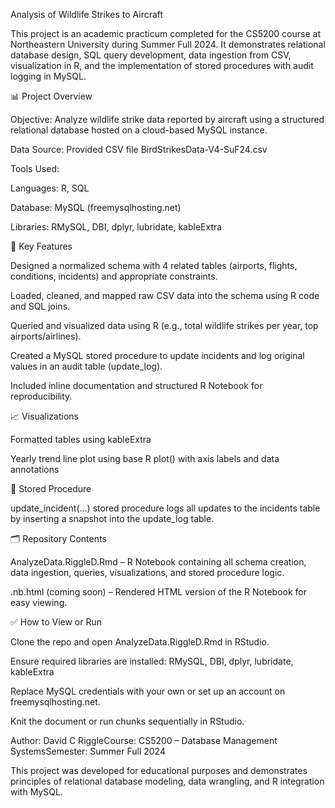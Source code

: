 Analysis of Wildlife Strikes to Aircraft

This project is an academic practicum completed for the CS5200 course at Northeastern University during Summer Full 2024. It demonstrates relational database design, SQL query development, data ingestion from CSV, visualization in R, and the implementation of stored procedures with audit logging in MySQL.

📊 Project Overview

Objective: Analyze wildlife strike data reported by aircraft using a structured relational database hosted on a cloud-based MySQL instance.

Data Source: Provided CSV file BirdStrikesData-V4-SuF24.csv

Tools Used:

Languages: R, SQL

Database: MySQL (freemysqlhosting.net)

Libraries: RMySQL, DBI, dplyr, lubridate, kableExtra

🔧 Key Features

Designed a normalized schema with 4 related tables (airports, flights, conditions, incidents) and appropriate constraints.

Loaded, cleaned, and mapped raw CSV data into the schema using R code and SQL joins.

Queried and visualized data using R (e.g., total wildlife strikes per year, top airports/airlines).

Created a MySQL stored procedure to update incidents and log original values in an audit table (update_log).

Included inline documentation and structured R Notebook for reproducibility.

📈 Visualizations

Formatted tables using kableExtra

Yearly trend line plot using base R plot() with axis labels and data annotations

🔄 Stored Procedure

update_incident(...) stored procedure logs all updates to the incidents table by inserting a snapshot into the update_log table.

🗂 Repository Contents

AnalyzeData.RiggleD.Rmd – R Notebook containing all schema creation, data ingestion, queries, visualizations, and stored procedure logic.

.nb.html (coming soon) – Rendered HTML version of the R Notebook for easy viewing.

✅ How to View or Run

Clone the repo and open AnalyzeData.RiggleD.Rmd in RStudio.

Ensure required libraries are installed: RMySQL, DBI, dplyr, lubridate, kableExtra

Replace MySQL credentials with your own or set up an account on freemysqlhosting.net.

Knit the document or run chunks sequentially in RStudio.

Author: David C RiggleCourse: CS5200 – Database Management SystemsSemester: Summer Full 2024

This project was developed for educational purposes and demonstrates principles of relational database modeling, data wrangling, and R integration with MySQL.
